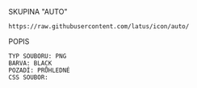 SKUPINA "AUTO"

    https://raw.githubusercontent.com/latus/icon/auto/

POPIS

    TYP SOUBORU: PNG
    BARVA: BLACK
    POZADÍ: PRŮHLEDNÉ
    CSS SOUBOR:
  
